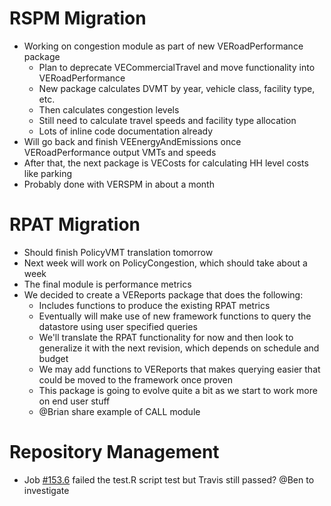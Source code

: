 # RSPM Migration
  - Working on congestion module as part of new VERoadPerformance package
    - Plan to deprecate VECommercialTravel and move functionality into VERoadPerformance 
    - New package calculates DVMT by year, vehicle class, facility type, etc.
    - Then calculates congestion levels
    - Still need to calculate travel speeds and facility type allocation
    - Lots of inline code documentation already
  - Will go back and finish VEEnergyAndEmissions once VERoadPerformance output VMTs and speeds
  - After that, the next package is VECosts for calculating HH level costs like parking
  - Probably done with VERSPM in about a month

# RPAT Migration
  - Should finish PolicyVMT translation tomorrow
  - Next week will work on PolicyCongestion, which should take about a week
  - The final module is performance metrics
  - We decided to create a VEReports package that does the following:
    - Includes functions to produce the existing RPAT metrics
    - Eventually will make use of new framework functions to query the datastore using user specified queries
    - We'll translate the RPAT functionality for now and then look to generalize it with the next revision, which depends on schedule and budget
    - We may add functions to VEReports that makes querying easier that could be moved to the framework once proven
    - This package is going to evolve quite a bit as we start to work more on end user stuff
    - @Brian share example of CALL module

# Repository Management
  - Job [#153.6](https://travis-ci.org/gregorbj/VisionEval/jobs/347814107) failed the test.R script test but Travis still passed?  @Ben to investigate

